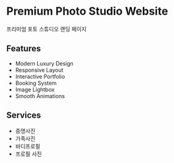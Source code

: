 # Premium Photo Studio Website

프리미엄 포토 스튜디오 랜딩 페이지

## Features
- Modern Luxury Design
- Responsive Layout
- Interactive Portfolio
- Booking System
- Image Lightbox
- Smooth Animations

## Services
- 증명사진
- 가족사진
- 바디프로필
- 프로필 사진
